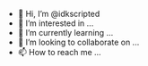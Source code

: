 - 👋 Hi, I’m @idkscripted
- 👀 I’m interested in ...
- 🌱 I’m currently learning ...
- 💞️ I’m looking to collaborate on ...
- 📫 How to reach me ...

<!---
idkscripted/idkscripted is a ✨ special ✨ repository because its `README.md` (this file) appears on your GitHub profile.
You can click the Preview link to take a look at your changes.
--->
